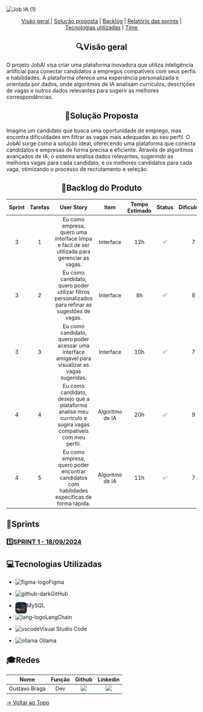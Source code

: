 
<span id="topo">
    
![Job IA (1)](https://github.com/user-attachments/assets/6e25e020-a4e8-4d39-9b31-b818f6378427)


<p align="center"> <a href="#visao"> Visão geral </a> | <a href="#solucao">Solução proposta</a> | <a href="#backlog">Backlog</a> | <a href="#sprint">Relatório das sprints</a> | <a href="#tecnologia">Tecnologias utilizadas</a> | <a href="#time">Time</a> </p> <span id="visao"> <h2 align="center"> 🔍Visão geral </h2>
O projeto JobAI visa criar uma plataforma inovadora que utiliza inteligência artificial para conectar candidatos a empregos compatíveis com seus perfis e habilidades. A plataforma oferece uma experiência personalizada e orientada por dados, onde algoritmos de IA analisam currículos, descrições de vagas e outros dados relevantes para sugerir as melhores correspondências.

<span id="solucao"> <h2 align="center">🎯Solução Proposta </h2>
Imagine um candidato que busca uma oportunidade de emprego, mas encontra dificuldades em filtrar as vagas mais adequadas ao seu perfil. O JobAI surge como a solução ideal, oferecendo uma plataforma que conecta candidatos e empresas de forma precisa e eficiente. Através de algoritmos avançados de IA, o sistema analisa dados relevantes, sugerindo as melhores vagas para cada candidato, e os melhores candidatos para cada vaga, otimizando o processo de recrutamento e seleção.


    
</p>
<span id="backlog">

<h2 align="center">📃Backlog do Produto </h2>

| Sprint | Tarefas |  User Story   | Item |  Tempo Estimado   | Status   | Dificuldade | 
| :----: | :----: | :----: | :----: | :----: | :----: | :----: |
| 3 | 1 | Eu como empresa, quero uma interface limpa e fácil de ser utilizada para gerenciar as vagas. | Interface| 12h | :white_check_mark:| 7 |
| 3 | 2 | Eu como candidato, quero poder utilizar filtros personalizados para refinar as sugestões de vagas. | Interface | 8h | :white_check_mark:| 8 |
| 3 | 3 | Eu como candidato, quero poder acessar uma interface amigável para visualizar as vagas sugeridas. | Interface | 10h |:white_check_mark:| 7 |
| 4 | 4 | Eu como candidato, desejo que a plataforma analise meu currículo e sugira vagas compatíveis com meu perfil. | Algoritmo de IA | 20h | :white_check_mark:| 9 |
| 4 | 5 | Eu como empresa, quero poder encontrar candidatos com habilidades específicas de forma rápida. | Algoritmo de IA | 11h | :white_check_mark:| 7 |

</span>

<span id="sprint">
    
## 🧷Sprints


 
 ### <a href="./Relatórios/Sprint 1.md">1️⃣SPRINT 1 - 18/09/2024</a>


<span id="tecnologia">
    
<h2 aling="center"> 💻Tecnologias Utilizadas</h2>




 * <p>
       <img align="left" title="figma-logo" height="30px" src="https://user-images.githubusercontent.com/76211125/227502784-c94d5e2d-2e39-449b-ba85-053b9106b979.png"/>  Figma 
 </p>

 * <p>
      <img align="left" title="github-dark" height="30px" src="https://user-images.githubusercontent.com/76211125/227561942-1503fb74-eb8e-41d1-936e-bf22bc2d70eb.png#gh-dark-mode-only"/>
     GitHub 
 </p>

 * <p>
    <img align="left" title="vscode" height="30px" src="https://github.com/tandpfun/skill-icons/raw/main/icons/MySQL-Dark.svg"/>
   MySQL 
 </p>

 * <p>
   <img align="left" title="lang-logo" height="30px" src="https://github.com/gubasssss/ThothTech-2/blob/main/Chave%20de%20Ankh/static/lang-logo.png"/>
   LangChain
 </p>


 * <p>
   <img align="left" title="vscode" height="30px" src="https://user-images.githubusercontent.com/76211125/227505063-5839c5e0-9524-41ff-9d24-ce6cbaf217a6.png"/>
   Visual Studio Code 
 </p>
 
 * <p>
   <img align="left" title="ollama" height="30px" src="https://ollama.com/public/assets/c889cc0d-cb83-4c46-a98e-0d0e273151b9/42f6b28d-9117-48cd-ac0d-44baaf5c178e.png"/>
   &nbsp;Ollama
 </p>

    
## 🎓Redes 
<span id="time" width="100%" height="auto">


|      Nome      |    Função       |                            Github                             |                           Linkedin                           |
| :--------------: | :-----------: | :----------------------------------------------------------: | :----------------------------------------------------------: |
| Gustavo Braga  | Dev | [<img src="https://img.shields.io/badge/GitHub-100000?style=for-the-badge&logo=github&logoColor=white">](https://github.com/HenryBRG)| [<img src="https://img.shields.io/badge/LinkedIn-0077B5?style=for-the-badge&logo=linkedin&logoColor=white">](https://www.linkedin.com/in/gustavo-henrique-braga-b92544252/)|

  
<a href="#topo">→ Voltar ao Topo </a>
>






